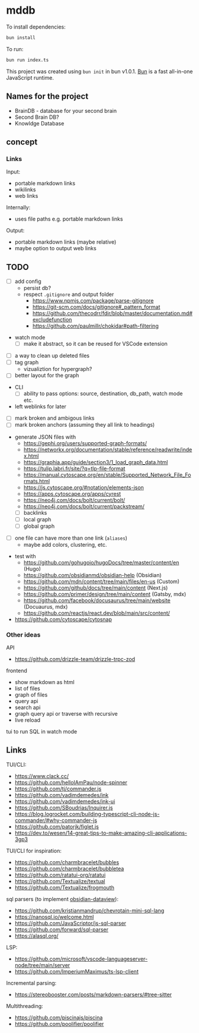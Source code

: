 # mddb

To install dependencies:

```bash
bun install
```

To run:

```bash
bun run index.ts
```

This project was created using `bun init` in bun v1.0.1. [Bun](https://bun.sh) is a fast all-in-one JavaScript runtime.

## Names for the project

- BrainDB - database for your second brain
- Second Brain DB?
- Knowldge Database

## concept

### Links

Input:

- portable markdown links
- wikilinks
- web links

Internally:

- uses file paths e.g. portable markdown links

Output:

- portable markdown links (maybe relative)
- maybe option to output web links

## TODO

- [ ] add config
  - persist db?
  - respect `.gitignore` and output folder
    - https://www.npmjs.com/package/parse-gitignore
    - https://git-scm.com/docs/gitignore#_pattern_format
    - https://github.com/thecodrr/fdir/blob/master/documentation.md#excludefunction
    - https://github.com/paulmillr/chokidar#path-filtering
- watch mode
  - [ ] make it abstract, so it can be reused for VSCode extension
- [ ] a way to clean up deleted files
- [ ] tag graph
  - vizualiztion for hypergraph?
- [ ] better layout for the graph
- CLI
  - [ ] ability to pass options: source, destination, db_path, watch mode etc.
- left weblinks for later
- [ ] mark broken and ambigous links
- [ ] mark broken anchors (assuming they all link to headings)
- generate JSON files with
  - https://gephi.org/users/supported-graph-formats/
  - https://networkx.org/documentation/stable/reference/readwrite/index.html
  - https://graphia.app/guide/section3/1_load_graph_data.html
  - https://tulip.labri.fr/site/?q=tlp-file-format
  - https://manual.cytoscape.org/en/stable/Supported_Network_File_Formats.html
  - https://js.cytoscape.org/#notation/elements-json
  - https://apps.cytoscape.org/apps/cyrest
  - https://neo4j.com/docs/bolt/current/bolt/
  - https://neo4j.com/docs/bolt/current/packstream/
  - [ ] backlinks
  - [ ] local graph
  - [ ] global graph
- [ ] one file can have more than one link (`aliases`)
  - maybe add colors, clustering, etc.
- test with
  - https://github.com/gohugoio/hugoDocs/tree/master/content/en (Hugo)
  - https://github.com/obsidianmd/obsidian-help (Obsidian)
  - https://github.com/mdn/content/tree/main/files/en-us (Custom)
  - https://github.com/github/docs/tree/main/content (Next.js)
  - https://github.com/primer/design/tree/main/content (Gatsby, mdx)
  - https://github.com/facebook/docusaurus/tree/main/website (Docuaurus, mdx)
  - https://github.com/reactjs/react.dev/blob/main/src/content/
- https://github.com/cytoscape/cytosnap

### Other ideas

API

- https://github.com/drizzle-team/drizzle-trpc-zod

frontend

- show markdown as html
- list of files
- graph of files
- query api
- search api
- graph query api or traverse with recursive
- live reload

tui to run SQL in watch mode

## Links

TUI/CLI:

- https://www.clack.cc/
- https://github.com/helloIAmPau/node-spinner
- https://github.com/tj/commander.js
- https://github.com/vadimdemedes/ink
- https://github.com/vadimdemedes/ink-ui
- https://github.com/SBoudrias/Inquirer.js
- https://blog.logrocket.com/building-typescript-cli-node-js-commander/#why-commander-js
- https://github.com/patorjk/figlet.js
- https://dev.to/wesen/14-great-tips-to-make-amazing-cli-applications-3gp3

TUI/CLI for inspiration:

- https://github.com/charmbracelet/bubbles
- https://github.com/charmbracelet/bubbletea
- https://github.com/ratatui-org/ratatui
- https://github.com/Textualize/textual
- https://github.com/Textualize/frogmouth

sql parsers (to implement [obsidian-dataview](https://github.com/blacksmithgu/obsidian-dataview)):

- https://github.com/kristianmandrup/chevrotain-mini-sql-lang
- https://nanosql.io/welcome.html
- https://github.com/JavaScriptor/js-sql-parser
- https://github.com/forward/sql-parser
- https://alasql.org/

LSP:

- https://github.com/microsoft/vscode-languageserver-node/tree/main/server
- https://github.com/ImperiumMaximus/ts-lsp-client

Incremental parsing:

- https://stereobooster.com/posts/markdown-parsers/#tree-sitter

Multithreading:

- https://github.com/piscinajs/piscina
- https://github.com/poolifier/poolifier
